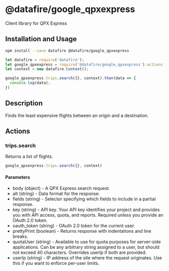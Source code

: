# @datafire/google_qpxexpress

Client library for QPX Express

## Installation and Usage
```bash
npm install --save datafire @datafire/google_qpxexpress
```

```js
let datafire = require('datafire');
let google_qpxexpress = require('@datafire/google_qpxexpress').actions;
let context = new datafire.Context();

google_qpxexpress.trips.search({}, context).then(data => {
  console.log(data);
})
```

## Description
Finds the least expensive flights between an origin and a destination.

## Actions
### trips.search
Returns a list of flights.


```js
google_qpxexpress.trips.search({}, context)
```

#### Parameters
* body (object) - A QPX Express search request.
* alt (string) - Data format for the response.
* fields (string) - Selector specifying which fields to include in a partial response.
* key (string) - API key. Your API key identifies your project and provides you with API access, quota, and reports. Required unless you provide an OAuth 2.0 token.
* oauth_token (string) - OAuth 2.0 token for the current user.
* prettyPrint (boolean) - Returns response with indentations and line breaks.
* quotaUser (string) - Available to use for quota purposes for server-side applications. Can be any arbitrary string assigned to a user, but should not exceed 40 characters. Overrides userIp if both are provided.
* userIp (string) - IP address of the site where the request originates. Use this if you want to enforce per-user limits.

